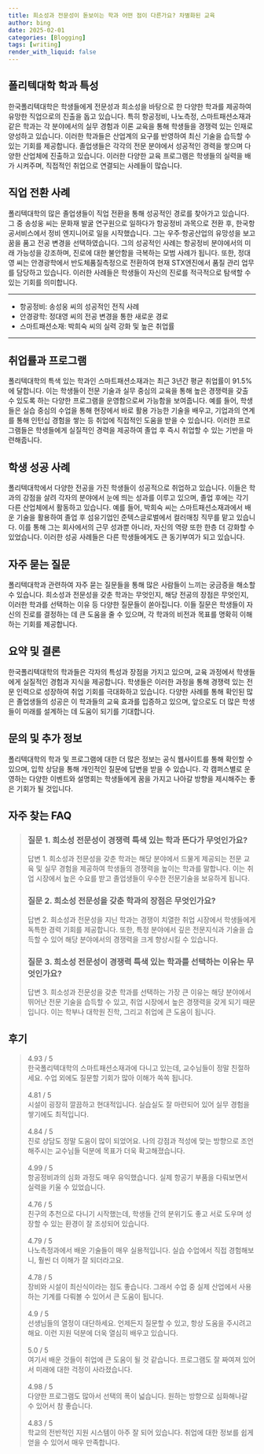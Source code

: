 ```yaml
---
title: 희소성과 전문성이 돋보이는 학과 어떤 점이 다른가요? 차별화된 교육
author: bing
date: 2025-02-01
categories: [Blogging]
tags: [writing]
render_with_liquid: false
---
```



<h2 id='폴리텍대학 학과 특성'>폴리텍대학 학과 특성</h2>

<p>한국폴리텍대학은 학생들에게 전문성과 희소성을 바탕으로 한 다양한 학과를 제공하여 유망한 직업으로의 진출을 돕고 있습니다. 특히 항공정비, 나노측정, 스마트패션소재과 같은 학과는 각 분야에서의 실무 경험과 이론 교육을 통해 학생들을 경쟁력 있는 인재로 양성하고 있습니다. 이러한 학과들은 산업계의 요구를 반영하여 최신 기술을 습득할 수 있는 기회를 제공합니다. 졸업생들은 각각의 전문 분야에서 성공적인 경력을 쌓으며 다양한 산업체에 진출하고 있습니다. 이러한 다양한 교육 프로그램은 학생들의 실력을 배가 시켜주며, 직접적인 취업으로 연결되는 사례들이 많습니다.</p>

<h2 id='직업 전환 사례'>직업 전환 사례</h2>

<p>폴리텍대학의 많은 졸업생들이 직업 전환을 통해 성공적인 경로를 찾아가고 있습니다. 그 중 송성웅 씨는 문화재 발굴 연구원으로 일하다가 항공정비 과목으로 전환 후, 한국항공서비스에서 정비 엔지니어로 일을 시작했습니다. 그는 우주·항공산업의 유망성을 보고 꿈을 품고 전공 변경을 선택하였습니다. 그의 성공적인 사례는 항공정비 분야에서의 미래 가능성을 강조하며, 진로에 대한 불안함을 극복하는 모범 사례가 됩니다. 또한, 정대영 씨는 안경광학에서 반도체품질측정으로 전환하여 현재 STX엔진에서 품질 관리 업무를 담당하고 있습니다. 이러한 사례들은 학생들이 자신의 진로를 적극적으로 탐색할 수 있는 기회를 의미합니다.</p>

<hr />

<ul>
    <li>항공정비: 송성웅 씨의 성공적인 전직 사례</li>
    <li>안경광학: 정대영 씨의 전공 변경을 통한 새로운 경로</li>
    <li>스마트패션소재: 박희숙 씨의 실력 강화 및 높은 취업률</li>
</ul>

<hr />

<h2 id='취업률과 프로그램'>취업률과 프로그램</h2>

<p>폴리텍대학의 특색 있는 학과인 스마트패션소재과는 최근 3년간 평균 취업률이 91.5%에 달합니다. 이는 학생들이 전문 기술과 실무 중심의 교육을 통해 높은 경쟁력을 갖출 수 있도록 하는 다양한 프로그램을 운영함으로써 가능함을 보여줍니다. 예를 들어, 학생들은 실습 중심의 수업을 통해 현장에서 바로 활용 가능한 기술을 배우고, 기업과의 연계를 통해 인턴십 경험을 쌓는 등 취업에 직접적인 도움을 받을 수 있습니다. 이러한 프로그램들은 학생들에게 실질적인 경력을 제공하여 졸업 후 즉시 취업할 수 있는 기반을 마련해줍니다.</p>

<h2 id='학생 성공 사례'>학생 성공 사례</h2>

<p>폴리텍대학에서 다양한 전공을 가진 학생들이 성공적으로 취업하고 있습니다. 이들은 학과의 강점을 살려 각자의 분야에서 눈에 띄는 성과를 이루고 있으며, 졸업 후에는 각기 다른 산업체에서 활동하고 있습니다. 예를 들어, 박희숙 씨는 스마트패션소재과에서 배운 기술을 활용하여 졸업 후 섬유기업인 준텍스글로벌에서 컬러매칭 직무를 맡고 있습니다. 이를 통해 그는 회사에서의 근무 성과뿐 아니라, 자신의 역량 또한 한층 더 강화할 수 있었습니다. 이러한 성공 사례들은 다른 학생들에게도 큰 동기부여가 되고 있습니다.</p>

<h2 id='자주 묻는 질문'>자주 묻는 질문</h2>

<p>폴리텍대학과 관련하여 자주 묻는 질문들을 통해 많은 사람들이 느끼는 궁금증을 해소할 수 있습니다. 희소성과 전문성을 갖춘 학과는 무엇인지, 해당 전공의 장점은 무엇인지, 이러한 학과를 선택하는 이유 등 다양한 질문들이 쏟아집니다. 이들 질문은 학생들이 자신의 진로를 결정하는 데 큰 도움을 줄 수 있으며, 각 학과의 비전과 목표를 명확히 이해하는 기회를 제공합니다.</p>

<h2 id='요약 및 결론'>요약 및 결론</h2>

<p>한국폴리텍대학의 학과들은 각자의 특성과 장점을 가지고 있으며, 교육 과정에서 학생들에게 실질적인 경험과 지식을 제공합니다. 학생들은 이러한 과정을 통해 경쟁력 있는 전문 인력으로 성장하여 취업 기회를 극대화하고 있습니다. 다양한 사례를 통해 확인된 많은 졸업생들의 성공은 이 학과들의 교육 효과를 입증하고 있으며, 앞으로도 더 많은 학생들이 미래를 설계하는 데 도움이 되기를 기대합니다.</p>

<h2 id='문의 및 추가 정보'>문의 및 추가 정보</h2>

<p>폴리텍대학의 학과 및 프로그램에 대한 더 많은 정보는 공식 웹사이트를 통해 확인할 수 있으며, 입학 상담을 통해 개인적인 질문에 답변을 받을 수 있습니다. 각 캠퍼스별로 운영하는 다양한 이벤트와 설명회는 학생들에게 꿈을 가지고 나아갈 방향을 제시해주는 좋은 기회가 될 것입니다.</p>


<h2 id='자주_찾는_FAQ'>자주 찾는 FAQ</h2>
<div itemscope="" itemtype="https://schema.org/FAQPage">
<blockquote>
<div itemscope="" itemprop="mainEntity" itemtype="https://schema.org/Question">
<h3 itemprop="name">질문 1. 희소성 전문성이 경쟁력 특색 있는 학과 뜬다가 무엇인가요?</h3>
<div itemscope="" itemprop="acceptedAnswer" itemtype="https://schema.org/Answer">
<span itemprop="text">
<p>답변 1. 희소성과 전문성을 갖춘 학과는 해당 분야에서 드물게 제공되는 전문 교육 및 실무 경험을 제공하여 학생들의 경쟁력을 높이는 학과를 말합니다. 이는 취업 시장에서 높은 수요를 받고 졸업생들이 우수한 전문기술을 보유하게 됩니다.</p>
</span>
</div>
</div>
<div itemscope="" itemprop="mainEntity" itemtype="https://schema.org/Question">
<h3 itemprop="name">질문 2. 희소성 전문성을 갖춘 학과의 장점은 무엇인가요?</h3>
<div itemscope="" itemprop="acceptedAnswer" itemtype="https://schema.org/Answer">
<span itemprop="text">
<p>답변 2. 희소성과 전문성을 지닌 학과는 경쟁이 치열한 취업 시장에서 학생들에게 독특한 경력 기회를 제공합니다. 또한, 특정 분야에서 깊은 전문지식과 기술을 습득할 수 있어 해당 분야에서의 경쟁력을 크게 향상시킬 수 있습니다.</p>
</span>
</div>
</div>
<div itemscope="" itemprop="mainEntity" itemtype="https://schema.org/Question">
<h3 itemprop="name">질문 3. 희소성 전문성이 경쟁력 특색 있는 학과를 선택하는 이유는 무엇인가요?</h3>
<div itemscope="" itemprop="acceptedAnswer" itemtype="https://schema.org/Answer">
<span itemprop="text">
<p>답변 3. 희소성과 전문성을 갖춘 학과를 선택하는 가장 큰 이유는 해당 분야에서 뛰어난 전문 기술을 습득할 수 있고, 취업 시장에서 높은 경쟁력을 갖게 되기 때문입니다. 이는 학부나 대학원 진학, 그리고 취업에 큰 도움이 됩니다.</p>
</span>
</div>
</div>
</blockquote>
</div>
<h2 id='후기'>후기</h2>
<div itemscope itemtype="https://schema.org/Product">
  <blockquote>
  <div itemprop="review" itemscope itemtype="https://schema.org/Review">
      <div itemprop="reviewRating" itemscope itemtype="https://schema.org/Rating"> <span itemprop="ratingValue">4.93</span> / <span itemprop="bestRating">5</span> </div>
      <span itemprop="reviewBody">한국폴리텍대학의 스마트패션소재과에 다니고 있는데, 교수님들이 정말 친절하세요. 수업 외에도 질문할 기회가 많아 이해가 쏙쏙 됩니다.</span>
  </div>
  <br>
  <div itemprop="review" itemscope itemtype="https://schema.org/Review">
      <div itemprop="reviewRating" itemscope itemtype="https://schema.org/Rating"> <span itemprop="ratingValue">4.81</span> / <span itemprop="bestRating">5</span> </div>
      <span itemprop="reviewBody">시설이 굉장히 깔끔하고 현대적입니다. 실습실도 잘 마련되어 있어 실무 경험을 쌓기에도 최적입니다.</span>
  </div>
  <br>
  <div itemprop="review" itemscope itemtype="https://schema.org/Review">
      <div itemprop="reviewRating" itemscope itemtype="https://schema.org/Rating"> <span itemprop="ratingValue">4.84</span> / <span itemprop="bestRating">5</span> </div>
      <span itemprop="reviewBody">진로 상담도 정말 도움이 많이 되었어요. 나의 강점과 적성에 맞는 방향으로 조언해주시는 교수님들 덕분에 목표가 더욱 확고해졌습니다.</span>
  </div>
  <br>
  <div itemprop="review" itemscope itemtype="https://schema.org/Review">
      <div itemprop="reviewRating" itemscope itemtype="https://schema.org/Rating"> <span itemprop="ratingValue">4.99</span> / <span itemprop="bestRating">5</span> </div>
      <span itemprop="reviewBody">항공정비과의 심화 과정도 매우 유익했습니다. 실제 항공기 부품을 다뤄보면서 실력을 키울 수 있었습니다.</span>
  </div>
  <br>
  <div itemprop="review" itemscope itemtype="https://schema.org/Review">
      <div itemprop="reviewRating" itemscope itemtype="https://schema.org/Rating"> <span itemprop="ratingValue">4.76</span> / <span itemprop="bestRating">5</span> </div>
      <span itemprop="reviewBody">친구의 추천으로 다니기 시작했는데, 학생들 간의 분위기도 좋고 서로 도우며 성장할 수 있는 환경이 잘 조성되어 있습니다.</span>
  </div>
  <br>
  <div itemprop="review" itemscope itemtype="https://schema.org/Review">
      <div itemprop="reviewRating" itemscope itemtype="https://schema.org/Rating"> <span itemprop="ratingValue">4.79</span> / <span itemprop="bestRating">5</span> </div>
      <span itemprop="reviewBody">나노측정과에서 배운 기술들이 매우 실용적입니다. 실습 수업에서 직접 경험해보니, 훨씬 더 이해가 잘 되더라고요.</span>
  </div>
  <br>
  <div itemprop="review" itemscope itemtype="https://schema.org/Review">
      <div itemprop="reviewRating" itemscope itemtype="https://schema.org/Rating"> <span itemprop="ratingValue">4.78</span> / <span itemprop="bestRating">5</span> </div>
      <span itemprop="reviewBody">장비와 시설이 최신식이라는 점도 좋습니다. 그래서 수업 중 실제 산업에서 사용하는 기계를 다뤄볼 수 있어서 큰 도움이 됩니다.</span>
  </div>
  <br>
  <div itemprop="review" itemscope itemtype="https://schema.org/Review">
      <div itemprop="reviewRating" itemscope itemtype="https://schema.org/Rating"> <span itemprop="ratingValue">4.9</span> / <span itemprop="bestRating">5</span> </div>
      <span itemprop="reviewBody">선생님들의 열정이 대단하세요. 언제든지 질문할 수 있고, 항상 도움을 주시려고 해요. 이런 지원 덕분에 더욱 열심히 배우고 있습니다.</span>
  </div>
  <br>
  <div itemprop="review" itemscope itemtype="https://schema.org/Review">
      <div itemprop="reviewRating" itemscope itemtype="https://schema.org/Rating"> <span itemprop="ratingValue">5.0</span> / <span itemprop="bestRating">5</span> </div>
      <span itemprop="reviewBody">여기서 배운 것들이 취업에 큰 도움이 될 것 같습니다. 프로그램도 잘 짜여져 있어서 미래에 대한 걱정이 사라졌습니다.</span>
  </div>
  <br>
  <div itemprop="review" itemscope itemtype="https://schema.org/Review">
      <div itemprop="reviewRating" itemscope itemtype="https://schema.org/Rating"> <span itemprop="ratingValue">4.98</span> / <span itemprop="bestRating">5</span> </div>
      <span itemprop="reviewBody">다양한 프로그램도 많아서 선택의 폭이 넓습니다. 원하는 방향으로 심화해나갈 수 있어서 참 좋습니다.</span>
  </div>
  <br>
  <div itemprop="review" itemscope itemtype="https://schema.org/Review">
      <div itemprop="reviewRating" itemscope itemtype="https://schema.org/Rating"> <span itemprop="ratingValue">4.83</span> / <span itemprop="bestRating">5</span> </div>
      <span itemprop="reviewBody">학교의 전반적인 지원 시스템이 아주 잘 되어 있습니다. 취업에 대한 정보를 쉽게 얻을 수 있어서 매우 만족합니다.</span>
  </div>
  </blockquote>
</div>
